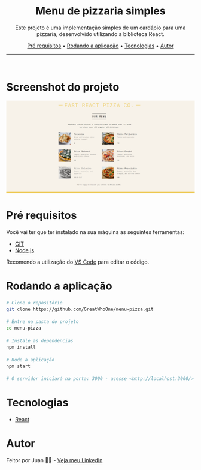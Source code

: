 <div align="center">
  <h1> Menu de pizzaria simples</h1>
</div>

<p align="center">
  Este projeto é uma implementação simples de um cardápio para uma pizzaria, desenvolvido utilizando a biblioteca React.
</p>

<p align="center">
  <a href="#pré-requisitos">Pré requisitos</a> •  
  <a href="#rodando-a-aplicação">Rodando a aplicação</a> •
  <a href="#tecnologias">Tecnologias</a> •
  <a href="#autor">Autor</a>
</p>

---

<br>

# Screenshot do projeto

<a href="#">
  <img alt="Screenshot" title="Screenshot" src="./github/screenshot.png"/>
</a>

# Pré requisitos

Você vai ter que ter instalado na sua máquina as seguintes ferramentas:

- [GIT](https://git-scm.com/)
- [Node.js](https://git-scm.com/)

Recomendo a utilização do [VS Code](https://code.visualstudio.com/) para editar o código.

# Rodando a aplicação

```bash
# Clone o repositório
git clone https://github.com/GreatWhoOne/menu-pizza.git

# Entre na pasta do projeto
cd menu-pizza

# Instale as dependências
npm install

# Rode a aplicação
npm start

# O servidor iniciará na porta: 3000 - acesse <http://localhost:3000/>
```

# Tecnologias

- [React](https://git-scm.com/)

# Autor

Feitor por Juan 🙋🏾 - [Veja meu LinkedIn](https://www.linkedin.com/in/juan-cruz-pereira/)
